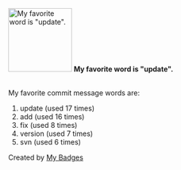 <img src="https://my-badges.github.io/my-badges/favorite-word.png" alt="My favorite word is &quot;update&quot;." title="My favorite word is &quot;update&quot;." width="128">
<strong>My favorite word is &quot;update&quot;.</strong>
<br><br>

My favorite commit message words are:

1. update (used 17 times)
2. add (used 16 times)
3. fix (used 8 times)
4. version (used 7 times)
5. svn (used 6 times)


Created by <a href="https://github.com/my-badges/my-badges">My Badges</a>